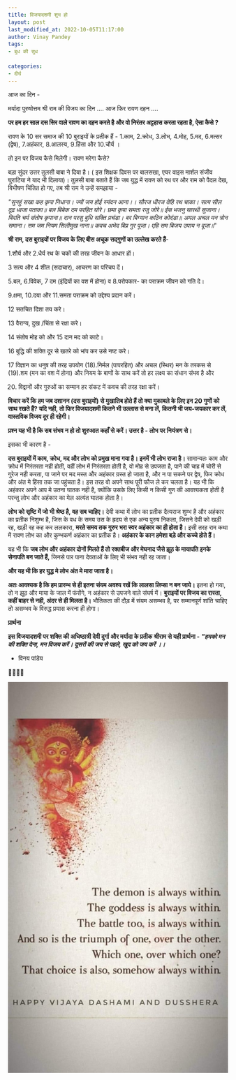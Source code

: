 ```yaml
---
title: विजयादशमी शुभ हो
layout: post
last_modified_at: 2022-10-05T11:17:00
author: Vinay Pandey
tags:
- बुध की सुध

categories:
- दीर्घ
---
```

आज का दिन -

मर्यादा पुरुषोत्तम श्री राम की विजय का दिन .... 
आज फिर रावण दहन ....

 **पर हम हर साल दस सिर वाले रावण का दहन करते है और वो निरंतर अट्टहास करता रहता है, ऐसा कैसे ?**

रावण के 10 सर समाज की 10 बुराइयों के प्रतीक हैं -
1.काम, 2.क्रोध, 3.लोभ, 4.मोह, 5.मद, 6.मत्सर (द्वेष), 7.अहंकार, 8.आलस्य, 9.हिंसा और 10.चौर्य ।
 
तो इन पर विजय कैसे मिलेगी।
रावण मरेगा कैसे?

बड़ा सुंदर उत्तर तुलसी बाबा ने दिया है। ( इस शिक्षक दिवस पर बालसखा, एयर वाइस मार्शल संजीव घुराटिया ने याद भी दिलाया)। तुलसी बाबा बताते हैं कि जब युद्ध में रावण को रथ पर और राम को पैदल देख, विभीषण चिंतित हो गए, तब श्री राम ने उन्हें समझाया -

*"सुनहुं सखा कह कृपा निधाना।*
*ज्यों जय होई स्यंदन आना।।*
*सौरज धीरज तेहि रथ चाका।* 
*सत्य सील दृढ़ ध्वजा पताका॥*
*बल बिबेक दम परहित घोरे।*
*छमा कृपा समता रजु जोरे॥*
*ईस भजनु सारथी सुजाना।*
*बिरति चर्म संतोष कृपाना॥*
*दान परसु बुधि सक्ति प्रचंडा।* 
*बर बिग्यान कठिन कोदंडा॥*
*अमल अचल मन त्रोन समाना।*
*सम जम नियम सिलीमुख नाना॥*
*कवच अभेद बिप्र गुर पूजा।*
*एहि सम बिजय उपाय न दूजा॥*"

**श्री राम, दस बुराइयों पर विजय के लिए बीस अचूक सद्गुणों का उल्लेख करते हैं**-

1.शौर्य और 2.धैर्य रथ के चकों की तरह जीवन के आधार हों।

3 सत्य और 4 शील (सदाचार),  आचरण का परिचय दें।

5.बल, 6.विवेक, 7 दम (इंद्रियों का वश में होना) व 8.परोपकार-  का पराक्रम जीवन को गति दे। 

9.क्षमा, 10.दया और 11.समता  पराक्रम को उद्देश्य प्रदान करें।  

12 सतचित दिशा तय करे। 

13 वैराग्य, दुख /चिंता से रक्षा करे।

14 संतोष मोह को और 15 दान मद को काटे। 

16 बुद्धि की शक्ति दूर से खतरे को भांप कर उसे नष्ट करे।  

17 विज्ञान का धनुष की तरह  उपयोग (18).निर्मल (पापरहित) और अचल (स्थिर) मन के तरकस से (19).शम (मन का वश में होना) और  नियम के बाणों के साथ करें तो हर लक्ष्य का संधान संभव है और

20. विद्वानों और गुरुओं का सम्मान हर संकट में कवच की तरह रक्षा करें।

**विचार करें कि हम जब दशानन (दस बुराइयों) से मुखातिब होते हैं तो क्या मुकाबले के लिए इन 20 गुणों को साथ रखते हैं? यदि नही, तो फिर विजयादशमी कितने भी उल्लास से मना लें, कितनी भी जय-जयकार कर लें, वास्तविक विजय दूर ही रहेगी।**

**प्रश्न यह भी है कि सब संभव न हो तो शुरुआत कहाँ से करें। उत्तर है - लोभ पर नियंत्रण से।**

इसका भी कारण है -

**दस बुराइयों में काम, क्रोध, मद और लोभ को प्रमुख माना गया है। इनमें भी लोभ राजा है।** सामान्यतः काम और क्रोध में निरंतरता नही होती, वहीं लोभ में निरंतरता होती है, वो मोह से उपजता है, पाने की चाह में चोरी से गुरेज नही करता, पा जाने पर मद मस्त और अहंकार ग्रस्त हो जाता है, और न पा सकने पर द्वेष, फिर क्रोध और अंत मे हिंसा तक जा पहुंचता है। इस तरह वो अपने साथ पूरी फौज ले कर चलता है। यह भी कि अहंकार अपने आप मे उतना घातक नही है, क्योंकि उसके लिए किसी न किसी गुण की आवश्यकता होती है परन्तु लोभ और अहंकार का मेल अत्यंत घातक होता है। 

**लोभ को सृष्टि में जो भी श्रेष्ठ है, वह सब चाहिए।** देवी कथा में लोभ का प्रतीक दैत्यराज शुम्भ है और अहंकार का प्रतीक निशुम्भ है, जिस के वध के समय उस के ह्रदय से एक अन्य पुरुष निकला, जिसने देवी को खड़ी रह, खड़ी रह कह कर ललकारा, **मरते समय तक गुरुर भरा स्वर अहंकार का ही होता है**। इसी तरह राम कथा में रावण लोभ का और कुम्भकर्ण अहंकार का प्रतीक है। **अहंकार के कान हमेशा बड़े और कच्चे होते हैं।**

यह भी कि **जब लोभ और अहंकार दोनों मिलते हैं तो रक्तबीज और मेघनाद जैसे झूठ के मायापति इनके सेनापति बन जाते हैं,** जिनसे पार पाना देवताओं के लिए भी संभव नही रह जाता। 

**और यह भी कि हर युद्ध मे लोभ अंत मे मारा जाता है।**

**अतः आवश्यक है कि हम प्रारम्भ से ही इतना संयम अवश्य रखें कि लालसा लिप्सा न बन जाये।** इतना हो गया, तो न झूठ और माया के जाल में फंसेंगे, न अहंकार से उपजने वाले संघर्ष में। **बुराइयों पर विजय का रास्ता, कहीं बाहर से नही, अंदर से ही मिलता है।** भौतिकता की दौड़ में संयम असम्भव है, पर सम्मानपूर्ण शांति चाहिए तो असम्भव के विरुद्ध प्रयास करना ही होगा।

**प्रार्थना**

**इस विजयादशमी पर शक्ति की अधिष्ठात्री देवी दुर्गा और मर्यादा के प्रतीक श्रीराम से यही प्रार्थना -**
***"हमको मन की शक्ति देना, मन विजय करें।***
***दूसरों की जय से पहले, खुद को जय करें ।।***

- विनय पांडेय

🙏🌷🌷🙏


![IMG-20221005-WA0019.jpg](/images/IMG-20221005-WA0019.jpg)

